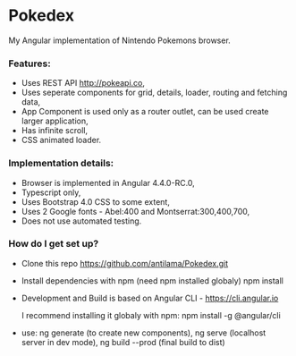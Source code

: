 # Pokedex
My Angular implementation of Nintendo Pokemons browser.

### Features:
* Uses REST API http://pokeapi.co,
* Uses seperate components for grid, details, loader, routing and fetching data,
* App Component is used only as a router outlet, can be used create larger application,
* Has infinite scroll, 
* CSS animated loader.

### Implementation details:
* Browser is implemented in Angular 4.4.0-RC.0,
* Typescript only,
* Uses Bootstrap 4.0 CSS to some extent,
* Uses 2 Google fonts - Abel:400 and Montserrat:300,400,700,
* Does not use automated testing.

### How do I get set up? ###
* Clone this repo
  https://github.com/antilama/Pokedex.git

* Install dependencies with npm (need npm installed globaly)
  npm install

* Development and Build is based on Angular CLI - https://cli.angular.io
  
  I recommend installing it globaly with npm:
  npm install -g @angular/cli

* use:
    ng generate (to create new components),
    ng serve (localhost server in dev mode),
    ng build --prod (final build to dist)